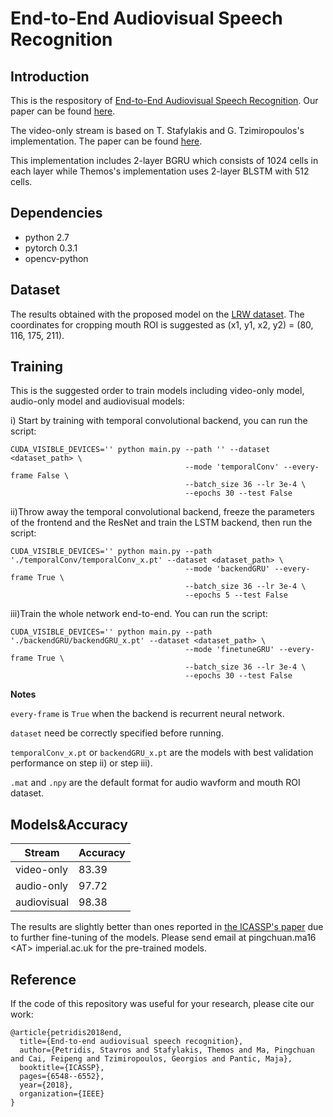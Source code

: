 # End-to-End Audiovisual Speech Recognition

## Introduction

This is the respository of [End-to-End Audiovisual Speech Recognition](https://sites.google.com/view/audiovisual-speech-recognition). Our paper can be found [here](https://arxiv.org/pdf/1802.06424.pdf). 

The video-only stream is based on T. Stafylakis and G. Tzimiropoulos's implementation. The paper can be found [here](https://arxiv.org/pdf/1703.04105.pdf).

This implementation includes 2-layer BGRU which consists of 1024 cells in each layer while Themos's implementation uses 2-layer BLSTM with 512 cells.

## Dependencies

* python 2.7
* pytorch 0.3.1
* opencv-python

## Dataset

The results obtained with the proposed model on the [LRW dataset](http://www.robots.ox.ac.uk/~vgg/data/lip_reading/lrw1.html). The coordinates for cropping mouth ROI is suggested as (x1, y1, x2, y2) = (80, 116, 175, 211).

## Training

This is the suggested order to train models including video-only model, audio-only model and audiovisual models:

i) Start by training with temporal convolutional backend, you can run the script:

```
CUDA_VISIBLE_DEVICES='' python main.py --path '' --dataset <dataset_path> \
                                       --mode 'temporalConv' --every-frame False \
                                       --batch_size 36 --lr 3e-4 \
                                       --epochs 30 --test False 
```

ii)Throw away the temporal convolutional backend, freeze the parameters of the frontend and the ResNet and train the LSTM backend, then run the script:

```
CUDA_VISIBLE_DEVICES='' python main.py --path './temporalConv/temporalConv_x.pt' --dataset <dataset_path> \
                                       --mode 'backendGRU' --every-frame True \
                                       --batch_size 36 --lr 3e-4 \
                                       --epochs 5 --test False 
```

iii)Train the whole network end-to-end. You can run the script:

```
CUDA_VISIBLE_DEVICES='' python main.py --path './backendGRU/backendGRU_x.pt' --dataset <dataset_path> \
                                       --mode 'finetuneGRU' --every-frame True \
                                       --batch_size 36 --lr 3e-4 \
                                       --epochs 30 --test False 
```

**Notes**

`every-frame` is `True` when the backend is recurrent neural network.

`dataset` need be correctly specified before running.

`temporalConv_x.pt` or `backendGRU_x.pt` are the models with best validation performance on step ii) or step iii).

`.mat` and `.npy` are the default format for audio wavform and mouth ROI dataset.

## Models&Accuracy

|Stream        |Accuracy    |
|--------------|------------|
|video-only    |83.39       |
|audio-only    |97.72       |
|audiovisual   |98.38       |

The results are slightly better than ones reported in [the ICASSP's paper](https://ieeexplore.ieee.org/document/8461326) due to further fine-tuning of the models. Please send email at pingchuan.ma16 \<AT\> imperial.ac.uk for the pre-trained models.

## Reference

If the code of this repository was useful for your research, please cite our work:

```
@article{petridis2018end,
  title={End-to-end audiovisual speech recognition},
  author={Petridis, Stavros and Stafylakis, Themos and Ma, Pingchuan and Cai, Feipeng and Tzimiropoulos, Georgios and Pantic, Maja},
  booktitle={ICASSP},
  pages={6548--6552},
  year={2018},
  organization={IEEE}
}
```
